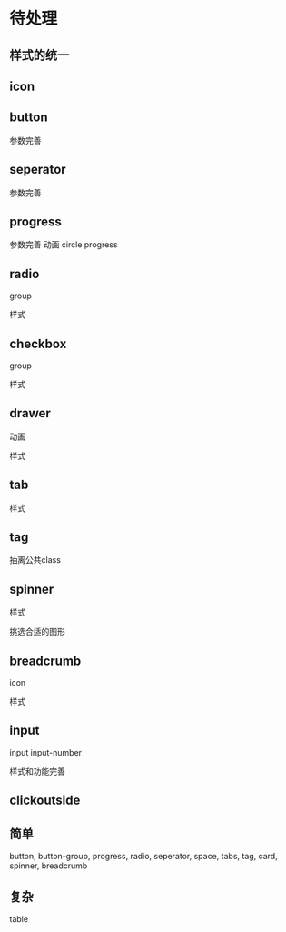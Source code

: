 # 待处理

## 样式的统一

## icon

## button

参数完善

## seperator

参数完善

## progress

参数完善
动画
circle progress

## radio

group

样式

## checkbox

group

样式

## drawer

动画

样式

## tab

样式

## tag

抽离公共class

## spinner

样式

挑选合适的图形


## breadcrumb

icon

样式


## input

input input-number

样式和功能完善

## clickoutside

## 简单

button, button-group, progress, radio, seperator, space, tabs, tag, card, spinner, breadcrumb

## 复杂

table
